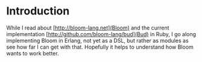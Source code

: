 # Introduction

While I read about [http://bloom-lang.net](Bloom) and the current implementation
[http://github.com/bloom-lang/bud](Bud) in Ruby, I go along implementing Bloom
in Erlang, not yet as a DSL, but rather as modules as see how far I can get with
that. Hopefully it helps to understand how Bloom wants to work better.
